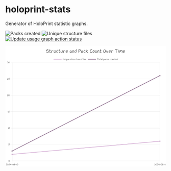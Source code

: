 # holoprint-stats
Generator of HoloPrint statistic graphs.

![Packs created](https://img.shields.io/badge/dynamic/json?url=https://raw.githubusercontent.com/SuperLlama88888/holoprint-stats/main/dailyLogs.json&query=$[-1:]["pack_count"]&label=Packs+created&color=#4C1)
![Unique structure files](https://img.shields.io/badge/dynamic/json?url=https://raw.githubusercontent.com/SuperLlama88888/holoprint-stats/main/dailyLogs.json&query=$[-1:]["structure_count"]&label=Unique+structure+files&color=#4C1)
[![Update usage graph action status](https://github.com/SuperLlama88888/holoprint-stats/actions/workflows/updateUsageGraph.yml/badge.svg)](https://github.com/SuperLlama88888/holoprint-stats/actions/workflows/updateUsageGraph.yml)

![Usage graph](https://raw.githubusercontent.com/SuperLlama88888/holoprint-stats/main/usageGraph.png)
